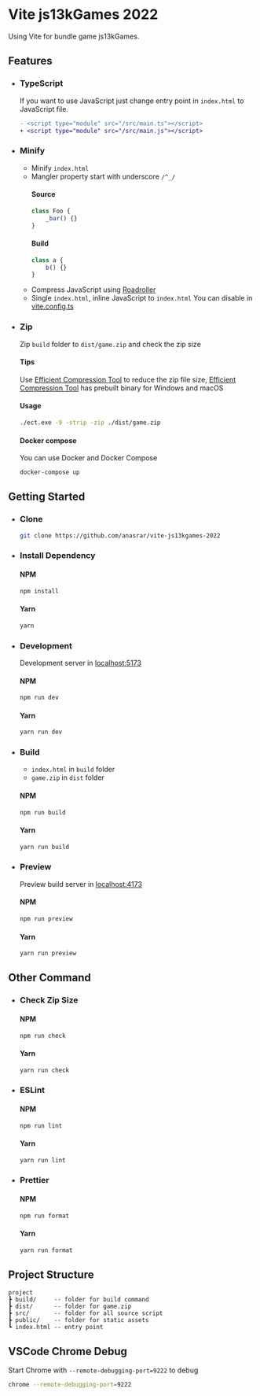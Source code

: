# Vite js13kGames 2022

Using Vite for bundle game js13kGames.

## Features

- ### TypeScript
  If you want to use JavaScript just change entry point in `index.html` to JavaScript file.
  ```diff
  - <script type="module" src="/src/main.ts"></script>
  + <script type="module" src="/src/main.js"></script>
  ```
- ### Minify
  - Minify `index.html`
  - Mangler property start with underscore `/^_/`
    #### Source
    ```js title="source.js"
    class Foo {
    	_bar() {}
    }
    ```
    #### Build
    ```js title="build.js"
    class a {
    	b() {}
    }
    ```
  - Compress JavaScript using [Roadroller](https://github.com/lifthrasiir/roadroller)
  - Single `index.html`, inline JavaScript to `index.html`
    You can disable in [vite.config.ts](vite.config.ts#L13)
- ### Zip
  Zip `build` folder to `dist/game.zip` and check the zip size
  #### Tips
  Use [Efficient Compression Tool](https://github.com/fhanau/Efficient-Compression-Tool) to reduce the zip file size, [Efficient Compression Tool](https://github.com/fhanau/Efficient-Compression-Tool) has prebuilt binary for Windows and macOS
  #### Usage
  ```bash
  ./ect.exe -9 -strip -zip ./dist/game.zip
  ```
  #### Docker compose
  You can use Docker and Docker Compose
  ```bash
  docker-compose up
  ```

## Getting Started

- ### Clone
  ```bash
  git clone https://github.com/anasrar/vite-js13kgames-2022
  ```
- ### Install Dependency
  #### NPM
  ```bash
  npm install
  ```
  #### Yarn
  ```bash
  yarn
  ```
- ### Development
  Development server in [localhost:5173](http://localhost:5173)
  #### NPM
  ```bash
  npm run dev
  ```
  #### Yarn
  ```bash
  yarn run dev
  ```
- ### Build
  - `index.html` in `build` folder
  - `game.zip` in `dist` folder
  #### NPM
  ```bash
  npm run build
  ```
  #### Yarn
  ```bash
  yarn run build
  ```
- ### Preview
  Preview build server in [localhost:4173](http://localhost:4173)
  #### NPM
  ```bash
  npm run preview
  ```
  #### Yarn
  ```bash
  yarn run preview
  ```

## Other Command

- ### Check Zip Size
  #### NPM
  ```bash
  npm run check
  ```
  #### Yarn
  ```bash
  yarn run check
  ```
- ### ESLint
  #### NPM
  ```bash
  npm run lint
  ```
  #### Yarn
  ```bash
  yarn run lint
  ```
- ### Prettier
  #### NPM
  ```bash
  npm run format
  ```
  #### Yarn
  ```bash
  yarn run format
  ```

## Project Structure

```
project
┣ build/     -- folder for build command
┣ dist/      -- folder for game.zip
┣ src/       -- folder for all source script
┣ public/    -- folder for static assets
┗ index.html -- entry point
```

## VSCode Chrome Debug

Start Chrome with `--remote-debugging-port=9222` to debug

```bash
chrome --remote-debugging-port=9222
```
